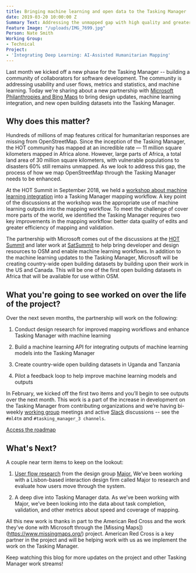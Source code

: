 ```yaml
---
title: Bringing machine learning and open data to the Tasking Manager
date: 2019-03-20 10:00:00 Z
Summary Text: Addressing the unmapped gap with high quality and greater efficiency.
Feature Image: "/uploads/IMG_7699.jpg"
Person: Nate Smith
Working Group:
- Technical
Project:
- 'Integrating Deep Learning: AI-Assisted Humanitarian Mapping'
---
```


Last month we kicked off a new phase for the Tasking Manager -- building a community of collaborators for software development. The community is addressing usability and user flows, metrics and statistics, and machine learning. Today we're sharing about a new partnership with [Microsoft Philanthropies and Bing Maps](https://www.microsoft.com/en-us/ai/ai-for-humanitarian-action) to bring design updates, machine learning integration, and new open building datasets into the Tasking Manager.

## Why does this matter?

Hundreds of millions of map features critical for humanitarian responses are missing from OpenStreetMap. Since the inception of the Tasking Manager, the HOT community has mapped at an incredible rate — 11 million square kilometers mapped in Africa alone. However, large parts of Africa, a total land area of 30 million square kilometers, with vulnerable populations to disasters 60% still remains unmapped. As we look to address this gap, the process of how we map OpenStreetMap through the Tasking Manager needs to be enhanced. 

At the HOT Summit in September 2018, we held a [workshop about machine learning integration](https://www.hotosm.org/updates/integrating-machine-learning-into-the-tasking-manager/) into a Tasking Manager mapping workflow. A key point of the discussions at the workshop was the appropriate use of machine learning outputs into the mapping workflow. To meet the challenge of cover more parts of the world, we identified the Tasking Manager requires two key improvements in the mapping workflow: better data quality of edits and greater efficiency of mapping and validation.

The partnership with Microsoft comes out of the discussions at the [HOT Summit](https://www.hotosm.org/updates/hot-summit-at-foss4g-2018-combining-communities-in-dar-es-salaam/) and later work at [SatSummit](https://2018.satsummit.io/) to help bring developer and design resources to OSM and enable machine learning workflows. In addition to the machine learning updates to the Tasking Manager, Microsoft will be creating country-wide open building datasets by building upon their work in the US and Canada. This will be one of the first open building datasets in Africa that will be available for use within OSM.

## What you're going to see worked on over the life of the project?

Over the next seven months, the partnership will work on the following: 

1. Conduct design research for improved mapping workflows and enhance Tasking Manager with machine learning

2. Build a machine learning API for integrating outputs of machine learning models into the Tasking Manager

3. Create country-wide open building datasets in Uganda and Tanzania

4. Pilot a feedback loop to help improve machine learning models and outputs

In February, we kicked off the first two items and you’ll begin to see outputs over the next month. This work is a part of the increase in development on the Tasking Manager from contributing organizations and we’re having bi-weekly [working group](https://github.com/hotosm/tasking-manager/wiki/TM-Working-Group-Meeting-Details) meetings and active [Slack](https://slack.hotosm.org/) discussions -- see the `#ml4tm` and `#tasking_manager_3 channels`.

<p>
<div class="highlight-options"><a href="https://github.com/hotosm/tasking-manager/projects" class="btn btn-primary btn-block btn-chevron">Access the roadmap</a></div>
</p>

## What's Next?

A couple near term items to keep on the lookout: 

1. [User flow research](https://github.com/hotosm/projects/issues/12) from the design group [Major.](http://wegomajor.com/) We’ve been working with a Lisbon-based interaction design firm called Major to research and evaluate how users move through the system. 

2. A deep dive into Tasking Manager data. As we’ve been working with Major, we’ve been looking into the data about task completion, validation, and other metrics about speed and coverage of mapping. 

All this new work is thanks in part to the American Red Cross and the work they’ve done with Microsoft through the [Missing Maps])(https://www.missingmaps.org/) project. American Red Cross is a key partner in the project and will be helping work with us as we implement the work on the Tasking Manager. 

Keep watching this blog for more updates on the project and other Tasking Manager work streams!